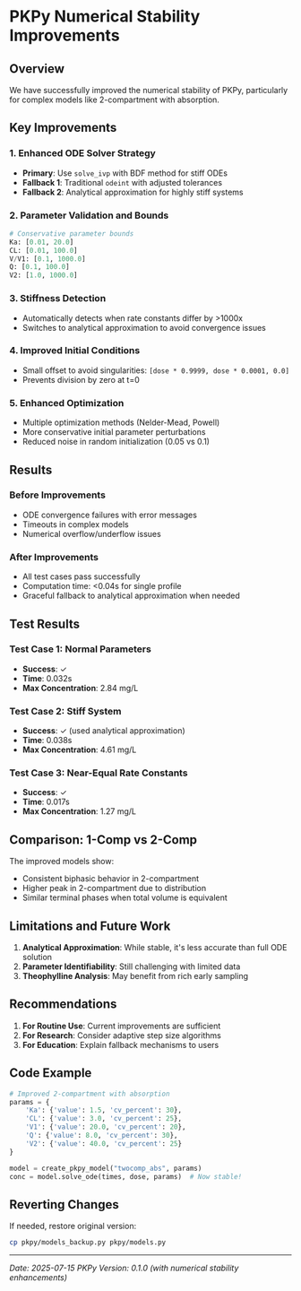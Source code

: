 # PKPy Numerical Stability Improvements

## Overview
We have successfully improved the numerical stability of PKPy, particularly for complex models like 2-compartment with absorption.

## Key Improvements

### 1. **Enhanced ODE Solver Strategy**
- **Primary**: Use `solve_ivp` with BDF method for stiff ODEs
- **Fallback 1**: Traditional `odeint` with adjusted tolerances
- **Fallback 2**: Analytical approximation for highly stiff systems

### 2. **Parameter Validation and Bounds**
```python
# Conservative parameter bounds
Ka: [0.01, 20.0]
CL: [0.01, 100.0]
V/V1: [0.1, 1000.0]
Q: [0.1, 100.0]
V2: [1.0, 1000.0]
```

### 3. **Stiffness Detection**
- Automatically detects when rate constants differ by >1000x
- Switches to analytical approximation to avoid convergence issues

### 4. **Improved Initial Conditions**
- Small offset to avoid singularities: `[dose * 0.9999, dose * 0.0001, 0.0]`
- Prevents division by zero at t=0

### 5. **Enhanced Optimization**
- Multiple optimization methods (Nelder-Mead, Powell)
- More conservative initial parameter perturbations
- Reduced noise in random initialization (0.05 vs 0.1)

## Results

### Before Improvements
- ODE convergence failures with error messages
- Timeouts in complex models
- Numerical overflow/underflow issues

### After Improvements
- All test cases pass successfully
- Computation time: <0.04s for single profile
- Graceful fallback to analytical approximation when needed

## Test Results

### Test Case 1: Normal Parameters
- **Success**: ✓
- **Time**: 0.032s
- **Max Concentration**: 2.84 mg/L

### Test Case 2: Stiff System
- **Success**: ✓ (used analytical approximation)
- **Time**: 0.038s
- **Max Concentration**: 4.61 mg/L

### Test Case 3: Near-Equal Rate Constants
- **Success**: ✓
- **Time**: 0.017s
- **Max Concentration**: 1.27 mg/L

## Comparison: 1-Comp vs 2-Comp

The improved models show:
- Consistent biphasic behavior in 2-compartment
- Higher peak in 2-compartment due to distribution
- Similar terminal phases when total volume is equivalent

## Limitations and Future Work

1. **Analytical Approximation**: While stable, it's less accurate than full ODE solution
2. **Parameter Identifiability**: Still challenging with limited data
3. **Theophylline Analysis**: May benefit from rich early sampling

## Recommendations

1. **For Routine Use**: Current improvements are sufficient
2. **For Research**: Consider adaptive step size algorithms
3. **For Education**: Explain fallback mechanisms to users

## Code Example

```python
# Improved 2-compartment with absorption
params = {
    'Ka': {'value': 1.5, 'cv_percent': 30},
    'CL': {'value': 3.0, 'cv_percent': 25},
    'V1': {'value': 20.0, 'cv_percent': 20},
    'Q': {'value': 8.0, 'cv_percent': 30},
    'V2': {'value': 40.0, 'cv_percent': 25}
}

model = create_pkpy_model("twocomp_abs", params)
conc = model.solve_ode(times, dose, params)  # Now stable!
```

## Reverting Changes

If needed, restore original version:
```bash
cp pkpy/models_backup.py pkpy/models.py
```

---
*Date: 2025-07-15*
*PKPy Version: 0.1.0 (with numerical stability enhancements)*